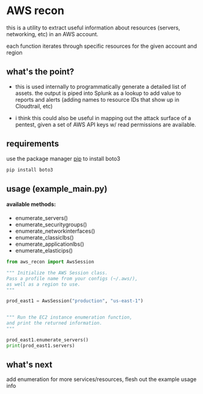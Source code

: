 # AWS recon

this is a utility to extract useful information about resources (servers, networking, etc) in an AWS account. 

each function iterates through specific resources for the given account and region

## what's the point?

- this is used internally to programmatically generate a detailed list of assets. the output is piped into Splunk as a lookup to add value to reports and alerts (adding names to resource IDs that show up in Cloudtrail, etc)

- i think this could also be useful in mapping out the attack surface of a pentest, given a set of AWS API keys w/ read permissions are available. 

## requirements

use the package manager [pip](https://pip.pypa.io/en/stable/) to install boto3

```bash
pip install boto3
```

## usage (example_main.py)
#### available methods:
- enumerate_servers()
- enumerate_securitygroups()
- enumerate_networkinterfaces()
- enumerate_classiclbs()
- enumerate_applicationlbs()
- enumerate_elasticips()
```python
from aws_recon import AwsSession

""" Initialize the AWS Session class.
Pass a profile name from your configs (~/.aws/),
as well as a region to use.
"""

prod_east1 = AwsSession("production", "us-east-1")


""" Run the EC2 instance enumeration function, 
and print the returned information.
"""

prod_east1.enumerate_servers()
print(prod_east1.servers)

```

## what's next
add enumeration for more services/resources, flesh out the example usage info

